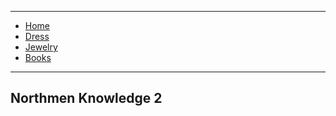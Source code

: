 ___
*   [Home](/README)
*   [Dress](/viking)
*   [Jewelry](/jewelry)
*   [Books](/books)

___

## Northmen Knowledge 2